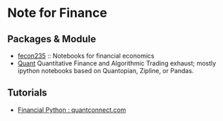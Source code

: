 Note for Finance
===

## Packages & Module

- [fecon235](https://github.com/rsvp/fecon235) :: Notebooks for financial economics
- [Quant](https://github.com/paulperry/quant)  Quantitative Finance and Algorithmic Trading exhaust; mostly ipython notebooks based on Quantopian, Zipline, or Pandas.

## Tutorials

- [Financial Python : quantconnect.com](https://www.quantconnect.com/)
<!--stackedit_data:
eyJoaXN0b3J5IjpbLTk4ODM4MTEzNiwtNjc4OTczMTFdfQ==
-->
